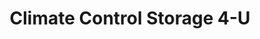 ---
title: "Climate Control Storage 4-U"
url: /maggie-valley/climate-control-storage-4-u/
shop: storage rental
---